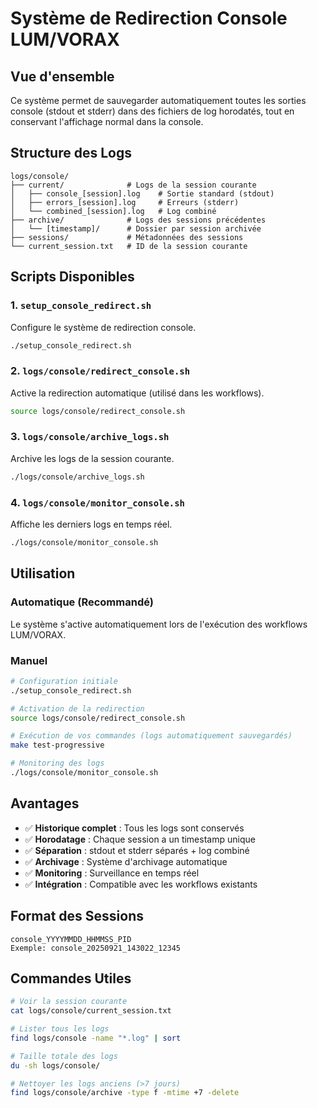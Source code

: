 
# Système de Redirection Console LUM/VORAX

## Vue d'ensemble

Ce système permet de sauvegarder automatiquement toutes les sorties console (stdout et stderr) dans des fichiers de log horodatés, tout en conservant l'affichage normal dans la console.

## Structure des Logs

```
logs/console/
├── current/              # Logs de la session courante
│   ├── console_[session].log    # Sortie standard (stdout)
│   ├── errors_[session].log     # Erreurs (stderr)
│   └── combined_[session].log   # Log combiné
├── archive/              # Logs des sessions précédentes
│   └── [timestamp]/      # Dossier par session archivée
├── sessions/             # Métadonnées des sessions
└── current_session.txt   # ID de la session courante
```

## Scripts Disponibles

### 1. `setup_console_redirect.sh`
Configure le système de redirection console.
```bash
./setup_console_redirect.sh
```

### 2. `logs/console/redirect_console.sh`
Active la redirection automatique (utilisé dans les workflows).
```bash
source logs/console/redirect_console.sh
```

### 3. `logs/console/archive_logs.sh`
Archive les logs de la session courante.
```bash
./logs/console/archive_logs.sh
```

### 4. `logs/console/monitor_console.sh`
Affiche les derniers logs en temps réel.
```bash
./logs/console/monitor_console.sh
```

## Utilisation

### Automatique (Recommandé)
Le système s'active automatiquement lors de l'exécution des workflows LUM/VORAX.

### Manuel
```bash
# Configuration initiale
./setup_console_redirect.sh

# Activation de la redirection
source logs/console/redirect_console.sh

# Exécution de vos commandes (logs automatiquement sauvegardés)
make test-progressive

# Monitoring des logs
./logs/console/monitor_console.sh
```

## Avantages

- ✅ **Historique complet** : Tous les logs sont conservés
- ✅ **Horodatage** : Chaque session a un timestamp unique
- ✅ **Séparation** : stdout et stderr séparés + log combiné
- ✅ **Archivage** : Système d'archivage automatique
- ✅ **Monitoring** : Surveillance en temps réel
- ✅ **Intégration** : Compatible avec les workflows existants

## Format des Sessions

```
console_YYYYMMDD_HHMMSS_PID
Exemple: console_20250921_143022_12345
```

## Commandes Utiles

```bash
# Voir la session courante
cat logs/console/current_session.txt

# Lister tous les logs
find logs/console -name "*.log" | sort

# Taille totale des logs
du -sh logs/console/

# Nettoyer les logs anciens (>7 jours)
find logs/console/archive -type f -mtime +7 -delete
```
